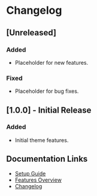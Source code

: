 # Changelog

## [Unreleased]
### Added
- Placeholder for new features.

### Fixed
- Placeholder for bug fixes.

## [1.0.0] - Initial Release
### Added
- Initial theme features.

## Documentation Links

- [Setup Guide](setup.md)
- [Features Overview](features.md)
- [Changelog](CHANGELOG.md)

